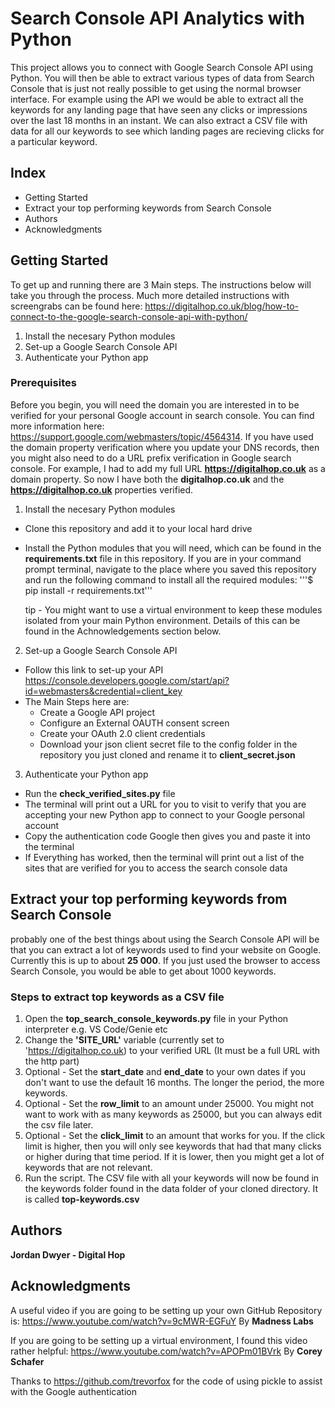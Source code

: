 # Search Console API Analytics with Python

This project allows you to connect with Google Search Console API using Python. You will then be able to extract various types of data from Search Console that is just not really possible to get using the normal browser interface. For example using the API we would be able to extract all the keywords for any landing page that have seen any clicks or impressions over the last 18 months in an instant. We can also extract a CSV file with data for all our keywords to see which landing pages are recieving clicks for a particular keyword.

## Index
* Getting Started
* Extract your top performing keywords from Search Console
* Authors
* Acknowledgments

## Getting Started
To get up and running there are 3 Main steps. The instructions below will take you through the process. Much more detailed instructions with screengrabs can be found here:
https://digitalhop.co.uk/blog/how-to-connect-to-the-google-search-console-api-with-python/

1. Install the necesary Python modules
2. Set-up a Google Search Console API
3. Authenticate your Python app

### Prerequisites
Before you begin, you will need the domain you are interested in to be verified for your personal Google account in search console. You can find more information here: https://support.google.com/webmasters/topic/4564314. If you have used the domain property verification where you update your DNS records, then you might also need to do a URL prefix verification in Google search console. For example, I had to add my full URL **https://digitalhop.co.uk** as a domain property. So now I have both the **digitalhop.co.uk** and the **https://digitalhop.co.uk** properties verified.

1. Install the necesary Python modules
 - Clone this repository and add it to your local hard drive
 - Install the Python modules that you will need, which can be found in the 
   **requirements.txt** file in this repository. If you are in your command prompt terminal, navigate to the place where you saved this repository and run the following command to install all the required modules:
   '''$ pip install -r requirements.txt'''

   tip - You might want to use a virtual environment to keep these modules isolated from your main Python environment. Details of this can be found in the Achnowledgements section below.

2. Set-up a Google Search Console API
 - Follow this link to set-up your API https://console.developers.google.com/start/api?id=webmasters&credential=client_key
 - The Main Steps here are:
    - Create a Google API project
    - Configure an External OAUTH consent screen
    - Create your OAuth 2.0 client credentials
    - Download your json client secret file to the config folder in the repository you just cloned and rename it to **client_secret.json**

3. Authenticate your Python app
 - Run the **check_verified_sites.py** file
 - The terminal will print out a URL for you to visit to verify that you are accepting your new Python app to connect to your Google personal account
 - Copy the authentication code Google then gives you and paste it into the terminal
 - If Everything has worked, then the terminal will print out a list of the sites that are verified for you to access the search console data

## Extract your top performing keywords from Search Console
probably one of the best things about using the Search Console API will be that you can extract a lot of keywords used to find your website on Google. Currently this is up to about **25 000**. If you just used the browser to access Search Console, you would be able to get about 1000 keywords.

### Steps to extract top keywords as a CSV file
1. Open the **top_search_console_keywords.py** file in your Python interpreter e.g. VS Code/Genie etc
2. Change the **'SITE_URL'** variable (currently set to 'https://digitalhop.co.uk) to your verified URL (It must be a full URL with the http part)
3. Optional - Set the **start_date** and **end_date** to your own dates if you don't want to use the default 16 months. The longer the period, the more keywords.
4. Optional - Set the **row_limit** to an amount under 25000. You might not want to work with as many keywords as 25000, but you can always edit the csv file later.
5. Optional - Set the **click_limit** to an amount that works for you. If the click limit is higher, then you will only see keywords that had that many clicks or higher during that time period. If it is lower, then you might get a lot of keywords that are not relevant. 
6. Run the script. The CSV file with all your keywords will now be found in the keywords folder found in the data folder of your cloned directory. It is called **top-keywords.csv**


## Authors
**Jordan Dwyer - Digital Hop**

## Acknowledgments
A useful video if you are going to be setting up your own GitHub Repository is:
https://www.youtube.com/watch?v=9cMWR-EGFuY
By **Madness Labs**

If you are going to be setting up a virtual environment, I found this video rather helpful:
https://www.youtube.com/watch?v=APOPm01BVrk
By **Corey Schafer**

Thanks to https://github.com/trevorfox for the code of using pickle to assist with the Google authentication 